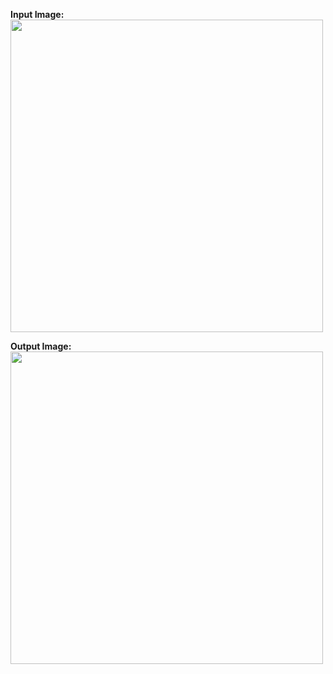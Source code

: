 **Input Image:** <br>
<img src="https://github.com/Furkan-Gulsen/OpenCV-Projects/blob/master/Detecting%20object%20dimensions%20in%20the%20image/images/objects.jpeg" width=500/>

**Output Image:** <br>
<img src="https://github.com/Furkan-Gulsen/OpenCV-Projects/blob/master/Detecting%20object%20dimensions%20in%20the%20image/images/output.jpg" width=500/>
